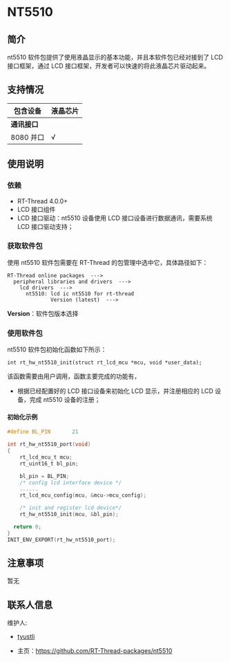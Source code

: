 # NT5510

## 简介

nt5510 软件包提供了使用液晶显示的基本功能，并且本软件包已经对接到了 LCD 接口框架，通过 LCD 接口框架，开发者可以快速的将此液晶芯片驱动起来。
## 支持情况

| 包含设备           | 液晶芯片 |  
| ----------------     | -------- | 
| **通讯接口**      |          |      
| 8080 并口              | √        | 
      

## 使用说明

### 依赖

- RT-Thread 4.0.0+
- LCD 接口组件
- LCD 接口驱动：nt5510 设备使用 LCD 接口设备进行数据通讯，需要系统 LCD 接口驱动支持；

### 获取软件包

使用 nt5510 软件包需要在 RT-Thread 的包管理中选中它，具体路径如下：

```
RT-Thread online packages  --->
  peripheral libraries and drivers  --->
    lcd drivers  --->
      nt5510: lcd ic nt5510 for rt-thread
              Version (latest)  --->
```
**Version**：软件包版本选择

### 使用软件包

nt5510 软件包初始化函数如下所示：

```
int rt_hw_nt5510_init(struct rt_lcd_mcu *mcu, void *user_data);
```

该函数需要由用户调用，函数主要完成的功能有，

- 根据已经配置好的 LCD 接口设备来初始化 LCD 显示，并注册相应的 LCD 设备，完成 nt5510 设备的注册；

#### 初始化示例

```.c
#define BL_PIN       21

int rt_hw_nt5510_port(void)
{
    rt_lcd_mcu_t mcu;
    rt_uint16_t bl_pin;

    bl_pin = BL_PIN;
    /* config lcd interface device */
    ......
    rt_lcd_mcu_config(mcu, &mcu->mcu_config);

    /* init and register lcd device*/
    rt_hw_nt5510_init(mcu, &bl_pin);

  return 0;
}
INIT_ENV_EXPORT(rt_hw_nt5510_port);
```

## 注意事项

暂无

## 联系人信息

维护人:

- [tyustli](https://github.com/tyustli) 

- 主页：<https://github.com/RT-Thread-packages/nt5510>